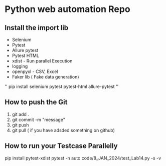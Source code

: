 # Python web automation Repo

## Install the import lib
- Selenium
- Pytest
- Allure pytest
- Pytest HTML
- xdist - Run parallel Execution
- logging
- openpyxl - CSV, Excel
- Faker lib ( Fake data generation)

'' pip install selenium pytest pytest-html allure-pytest ''

## How to push the Git
1. git add .
2. git commit -m "message"
3. git push
4. git pull ( if you have adsded something on github)


## How to run your Testcase Parallelly
pip install pytest-xdist pytest -n auto code/8_JAN_2024/test_Lab14.py -s -v

